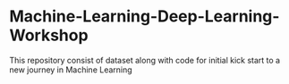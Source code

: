 # Machine-Learning-Deep-Learning-Workshop
This repository consist of dataset along with code for initial kick start to a new journey in Machine Learning
